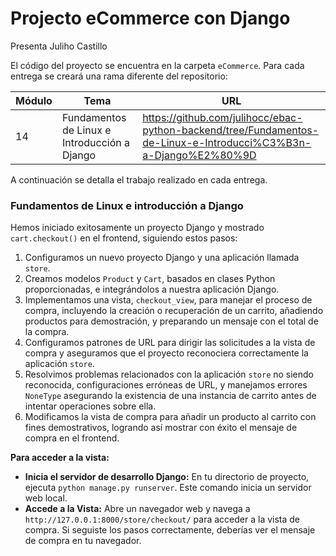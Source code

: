 # Projecto eCommerce con Django
Presenta Juliho Castillo

El código del proyecto se encuentra en la carpeta `eCommerce`. Para cada entrega se creará una rama diferente del repositorio:

| Módulo | Tema | URL |
| ------ | ---- | --- |
| 14 | Fundamentos de Linux e Introducción a Django | https://github.com/julihocc/ebac-python-backend/tree/Fundamentos-de-Linux-e-Introducci%C3%B3n-a-Django%E2%80%9D |

A continuación se detalla el trabajo realizado en cada entrega. 

### Fundamentos de Linux e introducción a Django

Hemos iniciado exitosamente un proyecto Django y mostrado `cart.checkout()` en el frontend, siguiendo estos pasos:

1. Configuramos un nuevo proyecto Django y una aplicación llamada `store`.
2. Creamos modelos `Product` y `Cart`, basados en clases Python proporcionadas, e integrándolos a nuestra aplicación Django.
3. Implementamos una vista, `checkout_view`, para manejar el proceso de compra, incluyendo la creación o recuperación de un carrito, añadiendo productos para demostración, y preparando un mensaje con el total de la compra.
4. Configuramos patrones de URL para dirigir las solicitudes a la vista de compra y aseguramos que el proyecto reconociera correctamente la aplicación `store`.
5. Resolvimos problemas relacionados con la aplicación `store` no siendo reconocida, configuraciones erróneas de URL, y manejamos errores `NoneType` asegurando la existencia de una instancia de carrito antes de intentar operaciones sobre ella.
6. Modificamos la vista de compra para añadir un producto al carrito con fines demostrativos, logrando así mostrar con éxito el mensaje de compra en el frontend.

**Para acceder a la vista:**
- **Inicia el servidor de desarrollo Django:** En tu directorio de proyecto, ejecuta `python manage.py runserver`. Este comando inicia un servidor web local.
- **Accede a la Vista:** Abre un navegador web y navega a `http://127.0.0.1:8000/store/checkout/` para acceder a la vista de compra. Si seguiste los pasos correctamente, deberías ver el mensaje de compra en tu navegador.